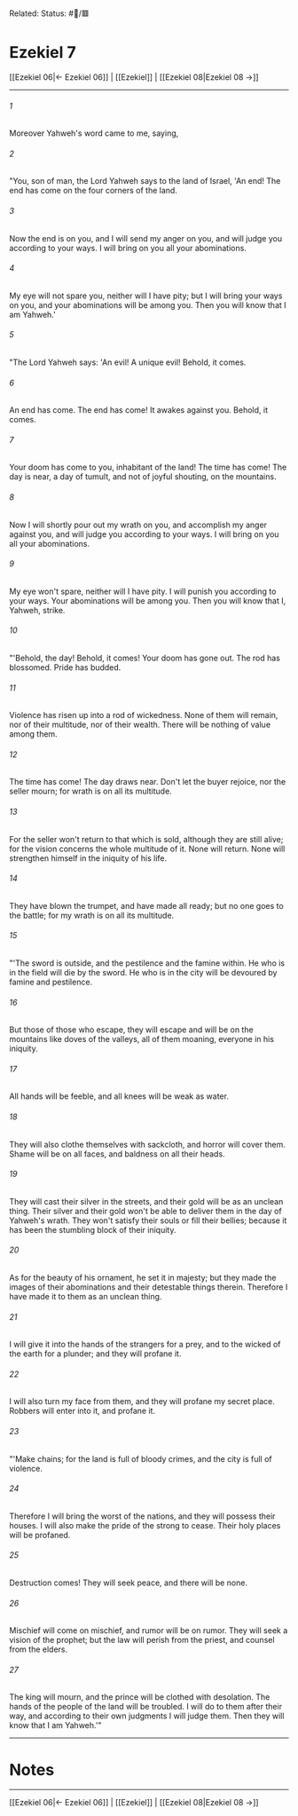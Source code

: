 Related:
Status: #📖/🟥
# Ezekiel 7

[[Ezekiel 06|← Ezekiel 06]] | [[Ezekiel]] | [[Ezekiel 08|Ezekiel 08 →]]
***



###### 1 
Moreover Yahweh's word came to me, saying, 

###### 2 
"You, son of man, the Lord Yahweh says to the land of Israel, 'An end! The end has come on the four corners of the land. 

###### 3 
Now the end is on you, and I will send my anger on you, and will judge you according to your ways. I will bring on you all your abominations. 

###### 4 
My eye will not spare you, neither will I have pity; but I will bring your ways on you, and your abominations will be among you. Then you will know that I am Yahweh.' 

###### 5 
"The Lord Yahweh says: 'An evil! A unique evil! Behold, it comes. 

###### 6 
An end has come. The end has come! It awakes against you. Behold, it comes. 

###### 7 
Your doom has come to you, inhabitant of the land! The time has come! The day is near, a day of tumult, and not of joyful shouting, on the mountains. 

###### 8 
Now I will shortly pour out my wrath on you, and accomplish my anger against you, and will judge you according to your ways. I will bring on you all your abominations. 

###### 9 
My eye won't spare, neither will I have pity. I will punish you according to your ways. Your abominations will be among you. Then you will know that I, Yahweh, strike. 

###### 10 
"'Behold, the day! Behold, it comes! Your doom has gone out. The rod has blossomed. Pride has budded. 

###### 11 
Violence has risen up into a rod of wickedness. None of them will remain, nor of their multitude, nor of their wealth. There will be nothing of value among them. 

###### 12 
The time has come! The day draws near. Don't let the buyer rejoice, nor the seller mourn; for wrath is on all its multitude. 

###### 13 
For the seller won't return to that which is sold, although they are still alive; for the vision concerns the whole multitude of it. None will return. None will strengthen himself in the iniquity of his life. 

###### 14 
They have blown the trumpet, and have made all ready; but no one goes to the battle; for my wrath is on all its multitude. 

###### 15 
"'The sword is outside, and the pestilence and the famine within. He who is in the field will die by the sword. He who is in the city will be devoured by famine and pestilence. 

###### 16 
But those of those who escape, they will escape and will be on the mountains like doves of the valleys, all of them moaning, everyone in his iniquity. 

###### 17 
All hands will be feeble, and all knees will be weak as water. 

###### 18 
They will also clothe themselves with sackcloth, and horror will cover them. Shame will be on all faces, and baldness on all their heads. 

###### 19 
They will cast their silver in the streets, and their gold will be as an unclean thing. Their silver and their gold won't be able to deliver them in the day of Yahweh's wrath. They won't satisfy their souls or fill their bellies; because it has been the stumbling block of their iniquity. 

###### 20 
As for the beauty of his ornament, he set it in majesty; but they made the images of their abominations and their detestable things therein. Therefore I have made it to them as an unclean thing. 

###### 21 
I will give it into the hands of the strangers for a prey, and to the wicked of the earth for a plunder; and they will profane it. 

###### 22 
I will also turn my face from them, and they will profane my secret place. Robbers will enter into it, and profane it. 

###### 23 
"'Make chains; for the land is full of bloody crimes, and the city is full of violence. 

###### 24 
Therefore I will bring the worst of the nations, and they will possess their houses. I will also make the pride of the strong to cease. Their holy places will be profaned. 

###### 25 
Destruction comes! They will seek peace, and there will be none. 

###### 26 
Mischief will come on mischief, and rumor will be on rumor. They will seek a vision of the prophet; but the law will perish from the priest, and counsel from the elders. 

###### 27 
The king will mourn, and the prince will be clothed with desolation. The hands of the people of the land will be troubled. I will do to them after their way, and according to their own judgments I will judge them. Then they will know that I am Yahweh.'"

---
# Notes


***
[[Ezekiel 06|← Ezekiel 06]] | [[Ezekiel]] | [[Ezekiel 08|Ezekiel 08 →]]
